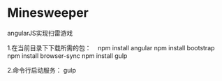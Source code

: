 # Minesweeper
angularJS实现扫雷游戏

1.在当前目录下下载所需的包：
    npm install angular
    npm install bootstrap
    npm install browser-sync
    npm install gulp

2.命令行启动服务：
    gulp
